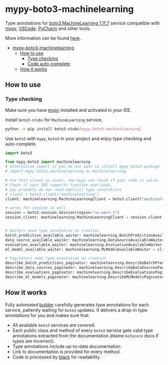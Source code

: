 # mypy-boto3-machinelearning

Type annotations for
[boto3.MachineLearning 1.11.7](https://boto3.amazonaws.com/v1/documentation/api/1.11.7/reference/services/machinelearning.html#MachineLearning) service
compatible with [mypy](https://github.com/python/mypy), [VSCode](https://code.visualstudio.com/),
[PyCharm](https://www.jetbrains.com/pycharm/) and other tools.

More information can be found [here](https://vemel.github.io/mypy_boto3/).

- [mypy-boto3-machinelearning](#mypy-boto3-machinelearning)
  - [How to use](#how-to-use)
    - [Type checking](#type-checking)
    - [Code auto-complete](#code-auto-complete)
  - [How it works](#how-it-works)

## How to use

### Type checking

Make sure you have [mypy](https://github.com/python/mypy) installed and activated in your IDE.

Install `boto3-stubs` for `MachineLearning` service.

```bash
python -m pip install boto3-stubs[mypy-boto3-machinelearning]
```

Use `boto3` with `mypy_boto3` in your project and enjoy type checking and auto-complete.

```python
import boto3

from mypy_boto3 import machinelearning
# alternative import if you do not want to install mypy_boto3 package
# import mypy_boto3_machinelearning as machinelearning

# Use this client as usual, now mypy can check if your code is valid.
# Check if your IDE supports function overloads,
# you probably do not need explicit type annotations
# client = boto3.client("machinelearning")
client: machinelearning.MachineLearningClient = boto3.client("machinelearning")

# works for session as well
session = boto3.session.Session(region="us-west-1")
session_client: machinelearning.MachineLearningClient = session.client("machinelearning")


# Waiters need type annotation on creation
batch_prediction_available_waiter: machinelearning.BatchPredictionAvailableWaiter = client.get_waiter("batch_prediction_available")
data_source_available_waiter: machinelearning.DataSourceAvailableWaiter = client.get_waiter("data_source_available")
evaluation_available_waiter: machinelearning.EvaluationAvailableWaiter = client.get_waiter("evaluation_available")
ml_model_available_waiter: machinelearning.MLModelAvailableWaiter = client.get_waiter("ml_model_available")

# Paginators need type annotation on creation
describe_batch_predictions_paginator: machinelearning.DescribeBatchPredictionsPaginator = client.get_paginator("describe_batch_predictions")
describe_data_sources_paginator: machinelearning.DescribeDataSourcesPaginator = client.get_paginator("describe_data_sources")
describe_evaluations_paginator: machinelearning.DescribeEvaluationsPaginator = client.get_paginator("describe_evaluations")
describe_ml_models_paginator: machinelearning.DescribeMLModelsPaginator = client.get_paginator("describe_ml_models")
```

## How it works

Fully automated [builder](https://github.com/vemel/mypy_boto3) carefully generates
type annotations for each service, patiently waiting for `boto3` updates. It delivers
a drop-in type annotations for you and makes sure that:

- All available `boto3` services are covered.
- Each public class and method of every `boto3` service gets valid type annotations
  extracted from the documentation (blame `botocore` docs if types are incorrect).
- Type annotations include up-to-date documentation.
- Link to documentation is provided for every method.
- Code is processed by [black](https://github.com/psf/black) for readability.